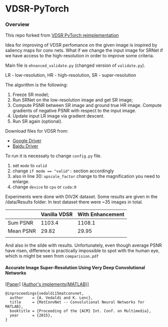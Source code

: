 # VDSR-PyTorch

### Overview

This repo forked from [VDSR PyTorch reimplementation](https://github.com/Lornatang/VDSR-PyTorch)

Idea for improving of VDSR perfomance on the given image is inspired by saliency maps for conv nets.
What if we change the input image for SRNet if we have access to the high-resolution in order to improve some criteria.

Main file is `ehnanced_validate.py` (changed version of `validate.py`).

LR - low-resolution, HR - high-resolution, SR - super-resolution

The algorithm is the following:

1) Freeze SR model;
2) Run SRNet on the low-resolution image and get SR image;
3) Compute PSNR between SR image and ground true HR image. Compute gradients of negative PSNR with respect to the
   input image.
4) Update input LR image via gradient descent.
5) Run SR again (optional).

Download files for VDSR from:

- [Google Driver](https://drive.google.com/drive/folders/17ju2HN7Y6pyPK2CC_AqnAfTOe9_3hCQ8?usp=sharing)
- [Baidu Driver](https://pan.baidu.com/s/1yNs4rqIb004-NKEdKBJtYg?pwd=llot)

To run it is necessaty to change `config.py` file.

1) set `mode` to `valid`
2) change `if mode == "valid":` section accordingly
3) also in line 30: `upscale_factor` change to the magnification you need to enlarge.
4) change `device` to `cpu` or `cuda:0`

Experiments were done with DIV2K dataset. Some results are given in the /data/Results folder.
In test dataset there were ~35 images in total.

|           | Vanilla VDSR | With Enhancement |   
|-----------|--------------|------------------|
| Sum PSNR  | 1103.4       | 1108.1           |   
| Mean PSNR | 29.82        | 29.95            |  
|           |              |                  |   

And also in the silde with results.
Unfortunately, even though average PSNR have risen, difference is practically impossible to spot with the human eye,
which is might be seen from `comparision.pdf`

#### Accurate Image Super-Resolution Using Very Deep Convolutional Networks

[[Paper]](https://arxiv.org/pdf/1511.04587) [[Author's implements(MATLAB)]](https://cv.snu.ac.kr/research/VDSR/VDSR_code.zip)

```
@inproceedings{vedaldi15matconvnet,
  author    = {A. Vedaldi and K. Lenc},
  title     = {MatConvNet -- Convolutional Neural Networks for MATLAB},
  booktitle = {Proceeding of the {ACM} Int. Conf. on Multimedia},
  year      = {2015},
}
```
